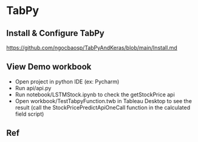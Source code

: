 # TabPy

## Install & Configure TabPy
https://github.com/ngocbaosp/TabPyAndKeras/blob/main/Install.md
## View Demo workbook
- Open project in python IDE (ex: Pycharm)
- Run api/api.py
- Run notebook/LSTMStock.ipynb to check the getStockPrice api
- Open workbook/TestTabpyFunction.twb in Tableau Desktop to see the result (call the StockPricePredictApiOneCall function in the calculated field script) 
## Ref

